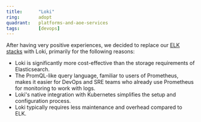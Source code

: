```yaml
---
title:      "Loki"
ring:       adopt
quadrant:   platforms-and-aoe-services
tags:       [devops]
---
```


After having very positive experiences, we decided to replace our [ELK stacks](/platforms-and-aoe-services/elk-stack/) with Loki, primarily for the following reasons:

- Loki is significantly more cost-effective than the storage requirements of Elasticsearch.
- The PromQL-like query language, familiar to users of Prometheus, makes it easier for DevOps and SRE teams who already use Prometheus for monitoring to work with logs.
- Loki's native integration with Kubernetes simplifies the setup and configuration process.
- Loki typically requires less maintenance and overhead compared to ELK.
